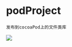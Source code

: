 # podProject
```
发布到cocoaPod上的文件类库
```
![](https://github.com/xufengbj/podProject/tree/master/screenShot/1.png)
